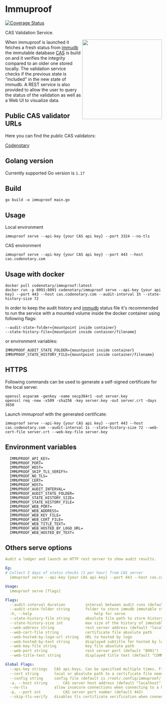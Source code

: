 # Immuproof

[![Coverage Status](https://coveralls.io/repos/github/codenotary/immuproof/badge.svg)](https://coveralls.io/github/codenotary/immuproof)

CAS Validation Service.

<img align="right" src="https://cas.codenotary.com/images/logo-cas.svg" width="256px"/>

When immuproof is launched it fetches a fresh status from [immudb](https://github.com/codenotary/immudb) the immutable database [CAS](https://cas.codenotary.com) is build on and it verifies the integrity compared to an older one stored locally.
The validation service checks if the previous state is "included" in the new state of immudb.
A REST service is also provided to allow the user to query the status of the validation as well as a Web UI to visualize data.

## Public CAS validator URLs

Here you can find the public CAS validators:

[Codenotary](https://cas-validator.codenotary.com)


## Golang version

Currently supported Go version is `1.17`

## Build

```shell
go build -o immuproof main.go
```

## Usage

Local environment

```shell
immuproof serve --api-key {your CAS api key} --port 3324 --no-tls
```

CAS environment

```shell
immuproof serve --api-key {your CAS api key} --port 443 --host cas.codenotary.com 
```

## Usage with docker

```shell
docker pull codenotary/immuproof:latest
docker run -p 8091:8091 codenotary/immuproof serve --api-key {your api key} --port 443 --host cas.codenotary.com --audit-interval 1h --state-history-size 72
```

In order to keep the audit history and [immudb](https://github.com/codenotary/immudb) status file it's recommended to run the service with a mounted volume inside the docker container using following flags:

```shell
--audit-state-folder={mountpoint inside container}
--state-history-file={mountpoint inside container/filename}
```

or environment variables:

```shell
IMMUPROOF_AUDIT_STATE_FOLDER={mountpoint inside container}
IMMUPROOF_STATE_HISTORY_FILE={mountpoint inside container/filename}
```

## HTTPS

Following commands can be used to generate a self-signed certificate for the local server.

```shell
openssl ecparam -genkey -name secp384r1 -out server.key
openssl req -new -x509 -sha256 -key server.key -out server.crt -days 3650
```

Launch immuproof with the generated certificate:

```shell
immuproof serve --api-key {your CAS api key} --port 443 --host cas.codenotary.com --audit-interval 1s --state-history-size 72 --web-cert-file server.crt --web-key-file server.key
```

## Environment variables
```shell
  IMMUPROOF_API_KEY=
  IMMUPROOF_PORT=
  IMMUPROOF_HOST=
  IMMUPROOF_SKIP_TLS_VERIFY=
  IMMUPROOF_NO_TLS=
  IMMUPROOF_CERT=
  IMMUPROOF_HOST=
  IMMUPROOF_AUDIT_INTERVAL=
  IMMUPROOF_AUDIT_STATE_FOLDER=
  IMMUPROOF_STATE_HISTORY_SIZE=
  IMMUPROOF_STATE_HISTORY_FILE=
  IMMUPROOF_WEB_PORT=
  IMMUPROOF_WEB_ADDRESS=
  IMMUPROOF_WEB_KEY_FILE=
  IMMUPROOF_WEB_CERT_FILE=
  IMMUPROOF_WEB_TITLE_TEXT=
  IMMUPROOF_WEB_HOSTED_BY_LOGO_URL=
  IMMUPROOF_WEB_HOSTED_BY_TEXT=
```

## Others serve options

```yaml
Audit a ledger and launch an HTTP rest server to show audit results.

Eg:
# Collect 3 days of status checks (1 per hour) from CAS server
  immuproof serve --api-key {your CAS api-key} --port 443 --host cas.codenotary.com --audit-interval 1h --state-history-size 72

Usage:
  immuproof serve [flags]

Flags:
  --audit-interval duration         interval between audit runs (default 1h0m0s)
  --audit-state-folder string       folder to store immudb immutable state (default "HOME/.local/state/immuproof")
  -h, --help                            help for serve
  --state-history-file string       absolute file path to store history of immutable states. (JSON format) (default "HOME/.local/state/immuproof/state-history.json")
  --state-history-size int          max size of the history of immutable states. (default 90)
  --web-address string              rest server address (default "localhost")
  --web-cert-file string            certificate file absolute path
  --web-hosted-by-logo-url string   URL to hosted by logo
  --web-hosted-by-text string       displayed subtitle for hosted by logo (default "Hosted by:")
  --web-key-file string             key file absolute path
  --web-port string                 rest server port (default "8091")
  --web-title-text string           displayed title text (default "COMMUNITY ATTESTATION SERVICE VALIDATOR")

Global Flags:
  --api-key strings   CAS api-keys. Can be specified multiple times. First key is used for signing. For each key provided related ledger is audit. If no key is provided, no audit is performed
  --cert string       local or absolute path to a certificate file needed to set up tls connection to a CAS server
  --config string     config file (default is /root/.config/immuproof/.immuproof.yaml) (default "HOME/.config/immuproof")
  -a, --host string       CAS server host address (default "localhost")
  --no-tls            allow insecure connections when connecting to a CAS server
  -p, --port int          CAS server port number (default 443)
  --skip-tls-verify   disables tls certificate verification when connecting to a CAS server
```
